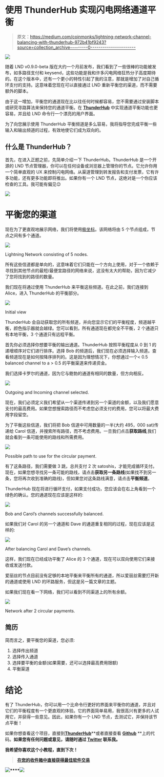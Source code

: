 # 使用 ThunderHub 实现闪电网络通道平衡

> 原文：<https://medium.com/coinmonks/lightning-network-channel-balancing-with-thunderhub-972b41bf9243?source=collection_archive---------0----------------------->

![](img/3bf2678ebc9c028c3d212527ed4defa8.png)

随着 LND v0.9.0-beta 版在大约一个月前发布，我们看到了一些很棒的功能被发布，如多路径支付和 keysend，这些功能是我和许多闪电网络狂热分子高度期待的。在这个版本中，还有一个更小的特性引起了我的注意，那就是增加了对自己循环支付的支持。这意味着您现在可以直接通过 LND 重新平衡您的渠道，而不需要额外的脚本。

由于这一增加，平衡您的通道现在比以往任何时候都容易，您不需要通过安装脚本或研究寻路算法来保持您的通道平衡。在 [**ThunderHub**](https://www.thunderhub.io/) 中实现通道平衡功能也更容易，并且给 LND 命令行一个漂亮的用户界面。

为了向您展示使用 ThunderHub 平衡频道是多么容易，我将指导您完成平衡一些输入和输出频道的过程，有效地使它们成为双向的。

## 什么是 ThunderHub？

首先，在进入正题之前，先简单介绍一下 ThunderHub。ThunderHub 是一个开源的 LND 节点管理器，你可以在任何设备或浏览器上管理你的节点。它允许你用一个简单直观的 UX 来控制闪电网络。从渠道管理到转发报告和支付发票，它有许多功能，还有更多功能即将推出。如果你有一个 LND 节点，这绝对是一个你应该检查的工具。我可能有偏见😉

![](img/9562fdc66f93cea13fa7283e0f2ecfee.png)

# 平衡您的渠道

现在为了更直观地展示网络，我们将使用[极坐标](https://lightningpolar.com/)。该网络将由 5 个节点组成，节点之间有多个通道。

![](img/20358c330b11f8f9862e704693438812.png)

Lightning Network consisting of 5 nodes.

所有这些信道都是单向的，这意味着它们只能在一个方向上使用，对于一个依赖于寻找到其他节点的最短/最便宜路径的网络来说，这没有太大的帮助，因为它减少了您将找到的路径的数量。

我们现在将通过使用 ThunderHub 来平衡这些频道。在此之前，我们连接到 Alice，进入 ThunderHub 的平衡部分。

![](img/d185eb163c4d231c3c42ec72ea6e73fc.png)

Initial view

ThunderHub 会自动获取您的所有频道，并向您显示它们的平衡程度，频道越平衡，颜色指示器就会越绿。您可以看到，所有通道现在都完全不平衡，2 个通道只有本地平衡，3 个通道只有远程平衡。

首先你必须选择你想要平衡的输出通道。ThunderHub 按照平衡程度从 0 到 1 的递增顺序对它们进行排序。选择 Bob 的频道后，我们现在必须选择输入频道。查看频道现在是如何按降序排列的。这是因为理想情况下，你想通过一个< 0.5 balanced channel to a > 0.5 的平衡渠道来传递资金。

我们选择卡罗尔的通道，因为它与鲍勃的通道有相同的数量，但方向相反。

![](img/fa87fab38c120ae6a6fb87e07bdcbc9a.png)

Outgoing and Incoming channel selected.

现在，我们必须定义我们希望从一个渠道传递到另一个渠道的金额，以及我们愿意支付的最高费用。如果您想搜索路径而不考虑您必须支付的费用，您可以将最大费用字段留空。

为了平衡这些信道，我们将把 Bob 信道中可用数量的一半(大约 495，000 sat)传递给 Carol 信道，并搜索所有路径，而不考虑费用。一旦我们点击**获取路线**,我们就会看到一条可能使用的路线和所需费用。

![](img/77fe5aa816a64833a0b8ff511356a0dc.png)

Possible path to use for the circular payment.

有了这条路径，我们需要做 3 跳，总共支付 2 次 satoshis，才能完成循环支付。现在，如果您想寻找另一条可能的路线，请点击**获取另一条路线**(如果找不到另一条，您将再次收到准确的路线)，但如果您对这条路线满意，请点击**平衡频道**。

ThunderHub 现在将进行循环支付，如果支付成功，您应该会在右上角看到一个绿色的确认。您的通道现在应该是这样的:

![](img/9d6043637d5acec412206782eeca22c7.png)

Bob and Carol’s channels successfully balanced.

如果我们对 Carol 的另一个通道和 Dave 的通道重复相同的过程，现在应该是这样的:

![](img/d1206b2d29300b81c22fc2c8de0f6fb0.png)

After balancing Carol and Dave’s channels.

这样，我们现在已经成功平衡了 Alice 的 3 个通道，现在可以双向使用它们来接收或发送付款。

爱丽丝的节点目前没有足够的本地平衡来平衡所有的通道，所以爱丽丝需要打开新的通道或使用 LND 的环路服务，但这是另一篇文章的主题。

如果我们现在看一下网络，我们可以看到不同渠道上的所有余额。

![](img/84c8cad970e902cec38408f25aba2be1.png)

Network after 2 circular payments.

## 简历

简而言之，要平衡您的渠道，您必须:

1.  选择传出频道
2.  选择传入通道
3.  选择要平衡的金额(如果需要，还可以选择最高费用限额)
4.  平衡渠道

# 结论

有了 ThunderHub，你可以用一个比命令行更好的界面来平衡你的通道，并且对它们的平衡程度有一个更直观的体验。它的界面简单易用，我很高兴有更多的人试用它，并获得一些意见。因此，如果你有一个 LND 节点，去测试它，并保持该节点平衡！

如果你想查看这个项目，直接到[**ThunderHub**](https://www.thunderhub.io/)**或者直接查看 [**Github**](https://github.com/apotdevin/thunderhub) **上的代码。**如果您有任何问题或意见，请随时通过 [**Twitter**](https://twitter.com/tonyioi) 联系我。**

**我希望你喜欢这个小教程，直到下次！**

> **[在您的收件箱中直接获得最佳软件交易](https://coincodecap.com/?utm_source=coinmonks)**

**[![](img/7c0b3dfdcbfea594cc0ae7d4f9bf6fcb.png)](https://coincodecap.com/?utm_source=coinmonks)****[![](img/e9dbce386c4f90837b5db529a4c87766.png)](https://coincodecap.com)**
